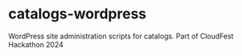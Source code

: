# catalogs-wordpress
WordPress site administration scripts for catalogs. Part of CloudFest Hackathon 2024
